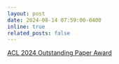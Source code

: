```yaml
---
layout: post
date: 2024-08-14 07:59:00-0400
inline: true
related_posts: false
---
```


<a href="https://2024.aclweb.org/program/best_papers/" target='_blank'>ACL 2024 Outstanding Paper Award</a>

